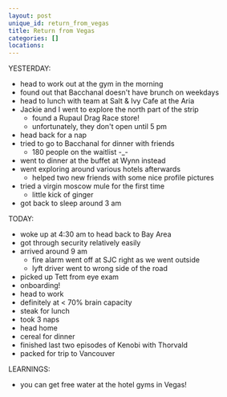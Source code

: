 ```yaml
---
layout: post
unique_id: return_from_vegas
title: Return from Vegas
categories: []
locations: 
---
```


YESTERDAY:
* head to work out at the gym in the morning
* found out that Bacchanal doesn't have brunch on weekdays
* head to lunch with team at Salt & Ivy Cafe at the Aria
* Jackie and I went to explore the north part of the strip
  * found a Rupaul Drag Race store!
  * unfortunately, they don't open until 5 pm
* head back for a nap
* tried to go to Bacchanal for dinner with friends
  * 180 people on the waitlist -_-
* went to dinner at the buffet at Wynn instead
* went exploring around various hotels afterwards
  * helped two new friends with some nice profile pictures
* tried a virgin moscow mule for the first time
  * little kick of ginger
* got back to sleep around 3 am

TODAY:
* woke up at 4:30 am to head back to Bay Area
* got through security relatively easily
* arrived around 9 am
  * fire alarm went off at SJC right as we went outside
  * lyft driver went to wrong side of the road
* picked up Tett from eye exam
* onboarding!
* head to work
* definitely at < 70% brain capacity
* steak for lunch
* took 3 naps
* head home
* cereal for dinner
* finished last two episodes of Kenobi with Thorvald
* packed for trip to Vancouver

LEARNINGS:
* you can get free water at the hotel gyms in Vegas!
